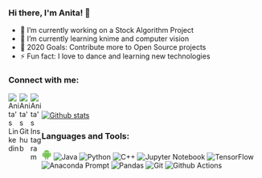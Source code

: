 ### Hi there, I'm Anita! 👋



- 🔭 I’m currently working on a Stock Algorithm Project
- 🌱 I’m currently learning knime and computer vision
- 🥅 2020 Goals: Contribute more to Open Source projects
- ⚡ Fun fact: I love to dance and learning new technologies 


### Connect with me:

<a href="https://www.linkedin.com/in/anitakumarijena/">
  <img align="left" alt="Anita's Linkedin" width="22px" src="https://cdn.jsdelivr.net/npm/simple-icons@v3/icons/linkedin.svg" />
</a>
<a href="https://github.com/anitakumarijena/anitakumarijena">
  <img align="left" alt="Anita's Github" width="22px" src="https://cdn.jsdelivr.net/npm/simple-icons@v3/icons/github.svg" />
</a>
<a href="https://www.linkedin.com/in/anitakumarijena/">
  <img align="left" alt="Anita's Instagram" width="22px" src="https://cdn.jsdelivr.net/npm/simple-icons@v3/icons/instagram.svg" />
</a>



<br />
<br />

<a href="https://github.com/anitakumarijena/anitakumarijena">
 <img align="center" src="https://github-readme-stats.vercel.app/api?username=amanirshad&show_icons=true&theme=dracula&line_height=27" alt="Github stats"/>
</a>

### Languages and Tools:

<code><img height="20" src="https://raw.githubusercontent.com/github/explore/80688e429a7d4ef2fca1e82350fe8e3517d3494d/topics/android/android.png"></code>
![Java](http://img.shields.io/badge/-Java-%23FF6F00?style=flat-square&logo=java&logoColor=ffffff)
![Python](http://img.shields.io/badge/-Python-%233776AB?style=flat-square&logo=python&logoColor=ffffff)
![C++](http://img.shields.io/badge/-C++-%2300599C?style=flat-square&logo=c%2B%2B&logoColor=ffffff)
![Jupyter Notebook](http://img.shields.io/badge/-Jupyter%20Notebook-%23F37626?style=flat-square&logo=jupyter&logoColor=ffffff)
![TensorFlow](http://img.shields.io/badge/-Tensorflow-%23FF6F00?style=flat-square&logo=tensorflow&logoColor=ffffff)
![Anaconda Prompt](http://img.shields.io/badge/-Anaconda-%2342B029?style=flat-square&logo=anaconda&logoColor=ffffff)
![Pandas](http://img.shields.io/badge/-Pandas-%23150458?style=flat-square&logo=pandas&logoColor=ffffff)
![Git](https://img.shields.io/badge/-Git-black?style=flat-square&logo=git)
![Github Actions](http://img.shields.io/badge/-Github%20Actions-2088FF?style=flat-square&logo=github-actions&logoColor=ffffff)







